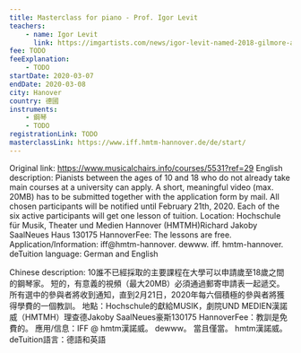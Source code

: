 ```yaml
---
title: Masterclass for piano - Prof. Igor Levit
teachers:
	- name: Igor Levit
	  link: https://imgartists.com/news/igor-levit-named-2018-gilmore-artist/
fee: TODO
feeExplanation: 
	- TODO
startDate: 2020-03-07
endDate: 2020-03-08
city: Hanover
country: 德國
instruments:
	- 鋼琴
	- TODO
registrationLink: TODO
masterclassLink: https://www.iff.hmtm-hannover.de/de/start/
---
```

Original link: https://www.musicalchairs.info/courses/5531?ref=29
English description:
Pianists between the ages of 10 and 18 who do not already take main courses at a university can apply.
 A short, meaningful video (max.
 20MB) has to be submitted together with the application form by mail.
 All chosen participants will be notified until February 21th, 2020.
Each of the six active participants will get one lesson of tuition.
Location: Hochschule für Musik, Theater und Medien Hannover (HMTMH)Richard Jakoby SaalNeues Haus 130175 HannoverFee: The lessons are free.
Application/Information: iff@hmtm-hannover.
dewww.
iff.
hmtm-hannover.
deTuition language: German and English

Chinese description:
10誰不已經採取的主要課程在大學可以申請歲至18歲之間的鋼琴家。
短的，有意義的視頻（最大20MB）必須通過郵寄申請表一起遞交。
所有選中的參與者將收到通知，直到2月21日，2020年每六個積極的參與者將獲得學費的一個教訓。
地點：Hochschule的獻給MUSIK，劇院UND MEDIEN漢諾威（HMTMH）理查德Jakoby SaalNeues豪斯130175 HannoverFee：教訓是免費的。
應用/信息：IFF @ hmtm漢諾威。
 dewww。
當且僅當。
 hmtm漢諾威。
 deTuition語言：德語和英語
